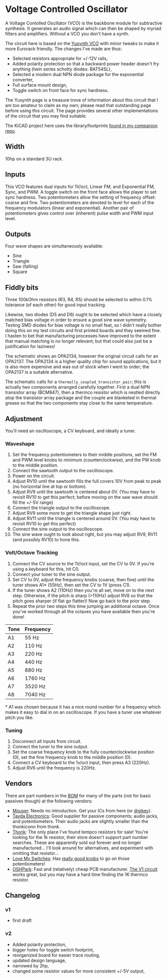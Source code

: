 # Voltage Controlled Oscillator

A Voltage Contolled Oscillator (VCO) is the backbone module for subtractive synthesis. It generates an audio signal which can then be shaped by myriad filters and amplifiers. Without a VCO you don't have a synth.

The circuit here is based on the [Yusynth VCO](https://yusynth.net/Modular/EN/VCO/index.html) with minor tweaks to make it more Eurorack friendly. The changes I've made are thus:
* Selected resistors appropriate for +/-12V rails,
* Added polarity protection so that a backward power header doesn't fry anything (twin series schotty diodes: BAT54SL),
* Selected a modern dual NPN diode package for the exponential converter,
* Full surface mount design,
* Toggle switch on front face for sync hardness.

The Yusynth page is a treasure trove of information about this circuit that I am too amateur to claim as my own; please read that outstanding page before using this circuit. The page provides several other implementations of the circuit that you may find suitable.

The KiCAD project here uses the library/footprints [found in my companion repo](https://github.com/thismatters/EurorackKiCAD).

## Width

10hp on a standard 3U rack.

## Inputs

This VCO features dual inputs for 1V/oct, Linear FM, and Exponential FM, Sync, and PWM. A toggle switch on the front face allows the player to set sync hardness. Two potentiometers allow the setting of frequency offset: coarse and fine. Two potentiometers are devoted to level for each of the frequency modulators (linear and exponential). Another pair of potentiometers gives control over (inherent) pulse width and PWM input level.

## Outputs

Four wave shapes are simultaneously available:
* Sine
* Triangle
* Saw (falling)
* Square

## Fiddly bits

Three 100kOhm resistors (R3, R4, R5) should be selected to within 0.1% tolerance (of each other) for good input tracking.

Likewise, two diodes (D5 and D6) ought to be selected which have a closely matched bias voltage in order to ensure a good sine wave symmetry. Testing SMD diodes for bias voltage is no small feat, so I didn't really bother doing this on my test circuits and first printed boards and they seemed fine. I hasten to bet that manufacturing processes have improved to the extent that manual matching is no longer relevant; but that could also just be a justification for laziness!

The schematic shows an OPA2134, however the original circuit calls for an OPA2137. The OPA2134 is a higher quality chip for sound applications, but it is also more expensive and was out of stock when I went to order; the OPA2137 is a suitable alternative.

The schematic calls for a `thermally_coupled_transistor_pair`; this is actually two components arranged carefully together. First a dual NPN transistor array (BCM847), then a thermco resistor which is nestled directly atop the transistor array package and the couple are blanketed in thermal grease so that the two components stay close to the same temperature.

## Adjustment

You'll need an oscilloscope, a CV keyboard, and ideally a tuner.

### Waveshape

1. Set the frequency potentiometers to their middle positions, set the FM and PWM level knobs to minimum (counterclockwise), and the PW knob to the middle position.
1. Connect the sawtooth output to the oscilloscope.
1. Power on the circuit.
1. Adjust RV10 until the sawtooth fills the full covers 10V from peak to peak (no horizontal line at top or bottom).
1. Adjust RV9 until the sawtooth is centered about 0V. (You may have to revisit RV10 to get this perfect; before moving on the saw wave should fill the +/-5V range)
1. Connect the triangle output to the oscilloscope.
1. Adjust RV9 some more to get the triangle shape just right.
1. Adjust RV11 until the triangle is centered around 0V. (You may have to revisit RV10 to get this perfect)
1. Connect the sine output to the oscilloscope.
1. The sine wave ought to look about right, but you may adjust RV9, RV11 (and possibly RV10) to hone this.


### Volt/Octave Tracking

1. Connect the CV source to the 1V/oct input, set the CV to 0V. If you're using a keyboard for this, hit C0.
1. Connect your tuner to the sine output.
1. Set CV to 0V, adjust the frequency knobs (coarse, then fine) until the tuner shows A1* (55Hz), then set the CV to 1V (press C1).
1. If the tuner shows A2 (110Hz) then you're all set, move on to the next step. Otherwise, if the pitch is sharp (>110Hz) adjust RV8 so that the pitch goes sharper (if flat go flatter)! Now go back to the prior step.
1. Repeat the prior _two_ steps this time jumping an additional octave. Once you've worked through all the octaves you have available then you're done!

| Tone | Frequency |
|------|-----------|
| A1   |   55 Hz   |
| A2   |   110 Hz  |
| A3   |   220 Hz  |
| A4   |   440 Hz  |
| A5   |   880 Hz  |
| A6   |   1760 Hz |
| A7   |   3520 Hz |
| A8   |   7040 Hz |

\* A1 was chosen because it has a nice round number for a frequency which makes it easy to dial in on an oscilloscope. If you have a tuner use whatever pitch you like.

### Tuning

1. Disconnect all inputs from circuit.
1. Connect the tuner to the sine output.
1. Set the coarse frequency knob to the fully counterclockwise position (0), set the fine frequency knob to the middle position (0).
1. Connect a CV keyboard to the 1v/oct input, then press A3 (220Hz).
1. Adjust RV6 until the frequency is 220Hz.


## Vendors

There are part numbers in the [BOM](vco.csv) for many of the parts (not for basic passives though) at the following vendors:

* [Mouser](https://www.mouser.com): Needs no introduction. Get your ICs from here (or [digikey](https://www.digikey.com)).
* [Tayda Electronics](https://www.taydaelectronics.com/): Good supplier for passive components; audio jacks, and potentiometers. Their audio jacks are slightly smaller than the thonkiconn from thonk.
* [Thonk](https://www.thonk.co.uk/): The only place I've found tempco resistors for sale! You're looking for the 1k resistor, their store doesn't support part number searches. These are apparently sold out forever and no longer manufactured... I'll look around for alternatives, and experiment with omitting that resistor...
* [Love My Switches](https://lovemyswitches.com/): Has [really good knobs](https://lovemyswitches.com/anodized-aluminum-knob-the-lo-fi-1-4-smooth-shaft-12-5mm-od/) to go on those potentiometers!
* [OSHPark](https://oshpark.com/): Fast and (relatively) cheap PCB manufacturer. [The V1 circuit](https://oshpark.com/shared_projects/FmhO6zEO) works great, but you may have a hard time finding the 1K thermco resistor.


## Changelog

### v1
- first draft

### v2
- Added polarity protection,
- bigger holes for toggle switch footprint,
- reorganized board for easier trace routing,
- updated design language,
- narrowed by 2hp,
- changed some resistor values for more consistent +/-5V output,
